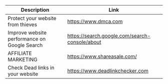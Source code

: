 | Description   | Link          |
| ------------- | ------------- |
| Protect your website from thieves | https://www.dmca.com  |
| Improve website performance on Google Search | https://search.google.com/search-console/about |
| AFFILIATE MARKETING | https://www.shareasale.com/|
| Check Dead links in your website | https://www.deadlinkchecker.com |


